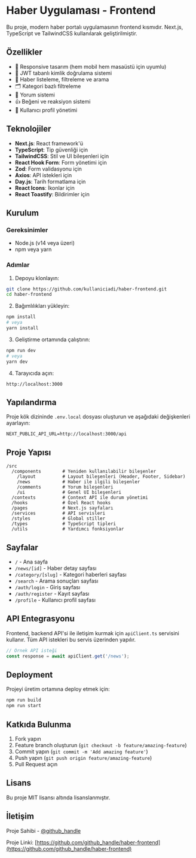 # Haber Uygulaması - Frontend

Bu proje, modern haber portalı uygulamasının frontend kısmıdır. Next.js, TypeScript ve TailwindCSS kullanılarak geliştirilmiştir.

## Özellikler

- 📱 Responsive tasarım (hem mobil hem masaüstü için uyumlu)
- 🔐 JWT tabanlı kimlik doğrulama sistemi
- 📰 Haber listeleme, filtreleme ve arama
- 🗂️ Kategori bazlı filtreleme
- 💬 Yorum sistemi
- 👍 Beğeni ve reaksiyon sistemi
- 🌙 Kullanıcı profil yönetimi

## Teknolojiler

- **Next.js**: React framework'ü
- **TypeScript**: Tip güvenliği için
- **TailwindCSS**: Stil ve UI bileşenleri için
- **React Hook Form**: Form yönetimi için
- **Zod**: Form validasyonu için
- **Axios**: API istekleri için
- **Day.js**: Tarih formatlama için
- **React Icons**: İkonlar için
- **React Toastify**: Bildirimler için

## Kurulum

### Gereksinimler

- Node.js (v14 veya üzeri)
- npm veya yarn

### Adımlar

1. Depoyu klonlayın:
```bash
git clone https://github.com/kullaniciadi/haber-frontend.git
cd haber-frontend
```

2. Bağımlılıkları yükleyin:
```bash
npm install
# veya
yarn install
```

3. Geliştirme ortamında çalıştırın:
```bash
npm run dev
# veya
yarn dev
```

4. Tarayıcıda açın:
```
http://localhost:3000
```

## Yapılandırma

Proje kök dizininde `.env.local` dosyası oluşturun ve aşağıdaki değişkenleri ayarlayın:

```env
NEXT_PUBLIC_API_URL=http://localhost:3000/api
```

## Proje Yapısı

```
/src
  /components        # Yeniden kullanılabilir bileşenler
    /layout          # Layout bileşenleri (Header, Footer, Sidebar)
    /news            # Haber ile ilgili bileşenler
    /comments        # Yorum bileşenleri
    /ui              # Genel UI bileşenleri
  /contexts          # Context API ile durum yönetimi
  /hooks             # Özel React hooks
  /pages             # Next.js sayfaları
  /services          # API servisleri
  /styles            # Global stiller
  /types             # TypeScript tipleri
  /utils             # Yardımcı fonksiyonlar
```

## Sayfalar

- `/` - Ana sayfa
- `/news/[id]` - Haber detay sayfası
- `/category/[slug]` - Kategori haberleri sayfası
- `/search` - Arama sonuçları sayfası
- `/auth/login` - Giriş sayfası
- `/auth/register` - Kayıt sayfası
- `/profile` - Kullanıcı profil sayfası

## API Entegrasyonu

Frontend, backend API'si ile iletişim kurmak için `apiClient.ts` servisini kullanır. Tüm API istekleri bu servis üzerinden yapılır.

```typescript
// Örnek API isteği
const response = await apiClient.get('/news');
```

## Deployment

Projeyi üretim ortamına deploy etmek için:

```bash
npm run build
npm run start
```

## Katkıda Bulunma

1. Fork yapın
2. Feature branch oluşturun (`git checkout -b feature/amazing-feature`)
3. Commit yapın (`git commit -m 'Add amazing feature'`)
4. Push yapın (`git push origin feature/amazing-feature`)
5. Pull Request açın

## Lisans

Bu proje MIT lisansı altında lisanslanmıştır.

## İletişim

Proje Sahibi - [@github_handle](https://github.com/github_handle)

Proje Linki: [https://github.com/github_handle/haber-frontend](https://github.com/github_handle/haber-frontend)
